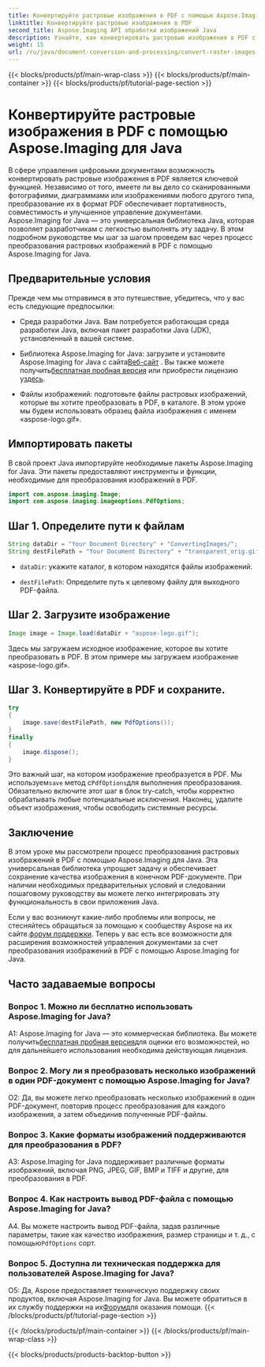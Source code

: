 ```yaml
---
title: Конвертируйте растровые изображения в PDF с помощью Aspose.Imaging для Java
linktitle: Конвертируйте растровые изображения в PDF
second_title: Aspose.Imaging API обработки изображений Java
description: Узнайте, как конвертировать растровые изображения в PDF с помощью Aspose.Imaging для Java. Простые шаги для качественного результата.
weight: 15
url: /ru/java/document-conversion-and-processing/convert-raster-images-to-pdf/
---
```


{{< blocks/products/pf/main-wrap-class >}}
{{< blocks/products/pf/main-container >}}
{{< blocks/products/pf/tutorial-page-section >}}

# Конвертируйте растровые изображения в PDF с помощью Aspose.Imaging для Java

В сфере управления цифровыми документами возможность конвертировать растровые изображения в PDF является ключевой функцией. Независимо от того, имеете ли вы дело со сканированными фотографиями, диаграммами или изображениями любого другого типа, преобразование их в формат PDF обеспечивает портативность, совместимость и улучшенное управление документами. Aspose.Imaging for Java — это универсальная библиотека Java, которая позволяет разработчикам с легкостью выполнять эту задачу. В этом подробном руководстве мы шаг за шагом проведем вас через процесс преобразования растровых изображений в PDF с помощью Aspose.Imaging for Java.

## Предварительные условия

Прежде чем мы отправимся в это путешествие, убедитесь, что у вас есть следующие предпосылки:

- Среда разработки Java. Вам потребуется работающая среда разработки Java, включая пакет разработки Java (JDK), установленный в вашей системе.

-  Библиотека Aspose.Imaging for Java: загрузите и установите Aspose.Imaging for Java с сайта[Веб-сайт](https://releases.aspose.com/imaging/java/) . Вы также можете получить[бесплатная пробная версия](https://releases.aspose.com/) или приобрести лицензию у[здесь](https://purchase.aspose.com/buy).

- Файлы изображений: подготовьте файлы растровых изображений, которые вы хотите преобразовать в PDF, в каталоге. В этом уроке мы будем использовать образец файла изображения с именем «aspose-logo.gif».

## Импортировать пакеты

В свой проект Java импортируйте необходимые пакеты Aspose.Imaging for Java. Эти пакеты предоставляют инструменты и функции, необходимые для преобразования изображений в PDF.

```java
import com.aspose.imaging.Image;
import com.aspose.imaging.imageoptions.PdfOptions;
```

## Шаг 1. Определите пути к файлам

```java
String dataDir = "Your Document Directory" + "ConvertingImages/";
String destFilePath = "Your Document Directory" + "transparent_orig.gif.pdf";
```

- `dataDir`: укажите каталог, в котором находятся файлы изображений.

- `destFilePath`: Определите путь к целевому файлу для выходного PDF-файла.

## Шаг 2. Загрузите изображение

```java
Image image = Image.load(dataDir + "aspose-logo.gif");
```

Здесь мы загружаем исходное изображение, которое вы хотите преобразовать в PDF. В этом примере мы загружаем изображение «aspose-logo.gif».

## Шаг 3. Конвертируйте в PDF и сохраните.

```java
try
{
    image.save(destFilePath, new PdfOptions());
}
finally
{
    image.dispose();
}
```

 Это важный шаг, на котором изображение преобразуется в PDF. Мы используем`save` метод с`PdfOptions`для выполнения преобразования. Обязательно включите этот шаг в блок try-catch, чтобы корректно обрабатывать любые потенциальные исключения. Наконец, удалите объект изображения, чтобы освободить системные ресурсы.

## Заключение

В этом уроке мы рассмотрели процесс преобразования растровых изображений в PDF с помощью Aspose.Imaging для Java. Эта универсальная библиотека упрощает задачу и обеспечивает сохранение качества изображения в конечном PDF-документе. При наличии необходимых предварительных условий и следовании пошаговому руководству вы можете легко интегрировать эту функциональность в свои приложения Java.

 Если у вас возникнут какие-либо проблемы или вопросы, не стесняйтесь обращаться за помощью к сообществу Aspose на их сайте.[форум поддержки](https://forum.aspose.com/). Теперь у вас есть все возможности для расширения возможностей управления документами за счет преобразования изображений в PDF с помощью Aspose.Imaging for Java.

## Часто задаваемые вопросы

### Вопрос 1. Можно ли бесплатно использовать Aspose.Imaging for Java?

 A1: Aspose.Imaging for Java — это коммерческая библиотека. Вы можете получить[бесплатная пробная версия](https://releases.aspose.com/)для оценки его возможностей, но для дальнейшего использования необходима действующая лицензия.

### Вопрос 2. Могу ли я преобразовать несколько изображений в один PDF-документ с помощью Aspose.Imaging for Java?

О2: Да, вы можете легко преобразовать несколько изображений в один PDF-документ, повторив процесс преобразования для каждого изображения, а затем объединив полученные PDF-файлы.

### Вопрос 3. Какие форматы изображений поддерживаются для преобразования в PDF?

A3: Aspose.Imaging for Java поддерживает различные форматы изображений, включая PNG, JPEG, GIF, BMP и TIFF и другие, для преобразования в PDF.

### Вопрос 4. Как настроить вывод PDF-файла с помощью Aspose.Imaging for Java?

 A4. Вы можете настроить вывод PDF-файла, задав различные параметры, такие как качество изображения, размер страницы и т. д., с помощью`PdfOptions` сорт.

### Вопрос 5. Доступна ли техническая поддержка для пользователей Aspose.Imaging for Java?

 О5: Да, Aspose предоставляет техническую поддержку своих продуктов, включая Aspose.Imaging for Java. Вы можете обратиться в их службу поддержки на их[Форум](https://forum.aspose.com/)для оказания помощи.
{{< /blocks/products/pf/tutorial-page-section >}}

{{< /blocks/products/pf/main-container >}}
{{< /blocks/products/pf/main-wrap-class >}}

{{< blocks/products/products-backtop-button >}}
